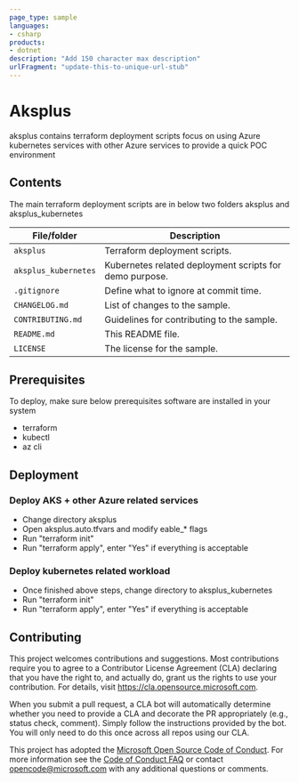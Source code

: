 ```yaml
---
page_type: sample
languages:
- csharp
products:
- dotnet
description: "Add 150 character max description"
urlFragment: "update-this-to-unique-url-stub"
---
```


# Aksplus 

<!-- 
Guidelines on README format: https://review.docs.microsoft.com/help/onboard/admin/samples/concepts/readme-template?branch=master

Guidance on onboarding samples to docs.microsoft.com/samples: https://review.docs.microsoft.com/help/onboard/admin/samples/process/onboarding?branch=master

Taxonomies for products and languages: https://review.docs.microsoft.com/new-hope/information-architecture/metadata/taxonomies?branch=master
-->

 aksplus contains terraform deployment scripts focus on using Azure kubernetes services with other Azure services to provide a quick POC environment 

## Contents

The main terraform deployment scripts are in below two folders
aksplus and aksplus_kubernetes

| File/folder       | Description                                |
|-------------------|--------------------------------------------|
| `aksplus`             | Terraform deployment scripts.                        |
| `aksplus_kubernetes`             | Kubernetes related deployment scripts for demo purpose.                        |
| `.gitignore`      | Define what to ignore at commit time.      |
| `CHANGELOG.md`    | List of changes to the sample.             |
| `CONTRIBUTING.md` | Guidelines for contributing to the sample. |
| `README.md`       | This README file.                          |
| `LICENSE`         | The license for the sample.                |

## Prerequisites

To deploy, make sure below prerequisites software are installed in your system
- terraform
- kubectl
- az cli

## Deployment

### Deploy AKS + other Azure related services
- Change directory aksplus
- Open aksplus.auto.tfvars and modify eable_* flags
- Run "terraform init"
- Run "terraform apply", enter "Yes" if everything is acceptable

### Deploy kubernetes related workload
- Once finished above steps, change directory to aksplus_kubernetes
- Run "terraform init"
- Run "terraform apply", enter "Yes" if everything is acceptable

## Contributing

This project welcomes contributions and suggestions.  Most contributions require you to agree to a
Contributor License Agreement (CLA) declaring that you have the right to, and actually do, grant us
the rights to use your contribution. For details, visit https://cla.opensource.microsoft.com.

When you submit a pull request, a CLA bot will automatically determine whether you need to provide
a CLA and decorate the PR appropriately (e.g., status check, comment). Simply follow the instructions
provided by the bot. You will only need to do this once across all repos using our CLA.

This project has adopted the [Microsoft Open Source Code of Conduct](https://opensource.microsoft.com/codeofconduct/).
For more information see the [Code of Conduct FAQ](https://opensource.microsoft.com/codeofconduct/faq/) or
contact [opencode@microsoft.com](mailto:opencode@microsoft.com) with any additional questions or comments.
